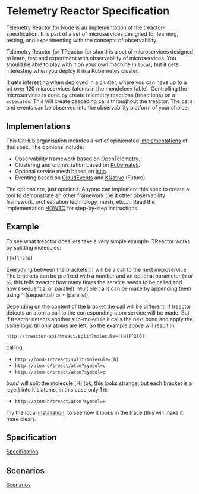 # Telemetry Reactor Specification

Telemetry Reactor for Node is an implementation of the treactor-specification. It is part of a set of microservices designed for learning, testing, and experimenting with the concepts of observability.

Telemetry Reactor (or TReactor for short) is a set of microservices designed to learn, test and experiment 
with observability of microservices. You should be able to play with it on your own machine in `local`, 
but it gets interesting when you deploy it in a Kubernetes cluster.

It gets interesting when deployed in a cluster, where you can have up to a bit over 120 microservices 
(atoms in the mendeleev table). Controlling the microservices is done by create telemetry reactions
(treactions) on a `molecules`. This will create cascading calls throughout the treactor. The calls and
events can be observed into the observability platform of your choice.

## Implementations

This GitHub organisation includes a set of opinionated [implementations](implementations.md) of this 
spec. The opinions include:

* Observability framework based on [OpenTelemetry](https://opentelemetry.io/).
* Clustering and orchestration based on [Kubernates](https://kubernetes.io/).
* Optional service mesh based on [Istio](https://istio.io/).
* Eventing based on [CloudEvents](https://cloudevents.io/) and [KNative](https://knative.dev/) (Future).

The options are, just opinions. Anyone can implement this spec to create a tool to demonstrate an 
other framework (be it other observability framework, orchestration technology, mesh, etc...). Read
the implementation [HOWTO](implement-howto.md) for step-by-step instructions.

## Example

To see what treactor does lets take a very simple example. TReactor works by splitting molecules:

`[[H]]^2[O]`

Everything between the brackets `[]` will be a call to the next microservice. The brackets can be prefixed with a number
and an optional parameter (`s` or `p`), this tells treactor how many times the service needs to be called and how (
sequential or parallel). Multiple calls can be make by appending them using `^` (sequential) or `*` (parallel).

Depending on the content of the bracket the call will be different. If treactor detects an atom a call to the corresponding
atom service will be made. But if treactor detects another sub-molecule it calls the next bond and apply the same
logic till only atoms are left. So the example above will result in:

`http://treactor-api/treact/split?molecule=[[H]]^2[O]`

calling

* `http://bond-1/treact/split?molecule=[h]`
* `http://atom-o/treact/atom?symbol=o`
* `http://atom-o/treact/atom?symbol=o`

*bond* will split the molecule [H] (ok, this looks strange, but each bracket is a layer) into it's atoms, in this
case only 1 `H`:

* `http://atom-h/treact/atom?symbol=H`

Try the local [installation](installation.md), to see how it looks in the trace (this will make it more clear).

## Specification

[Specification](specification.md)

## Scenarios

[Scenarios](scenarios/README.md)